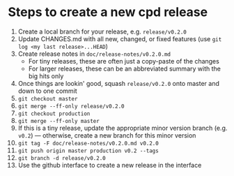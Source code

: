 Steps to create a new cpd release
=================================

1. Create a local branch for your release, e.g. `release/v0.2.0`
2. Update CHANGES.md with all new, changed, or fixed features (use `git log <my last release>...HEAD`)
3. Create release notes in `doc/release-notes/v0.2.0.md`
   - For tiny releases, these are often just a copy-paste of the changes
   - For larger releases, these can be an abbreviated summary with the big hits only
3. Once things are lookin' good, squash `release/v0.2.0` onto master and down to one commit
4. `git checkout master`
4. `git merge --ff-only release/v0.2.0`
4. `git checkout production`
4. `git merge --ff-only master`
4. If this is a tiny release, update the appropriate minor version branch (e.g. `v0.2`) — otherwise, create a new branch for this minor version
5. `git tag -F doc/release-notes/v0.2.0.md v0.2.0`
6. `git push origin master production v0.2 --tags`
7. `git branch -d release/v0.2.0`
8. Use the github interface to create a new release in the interface

